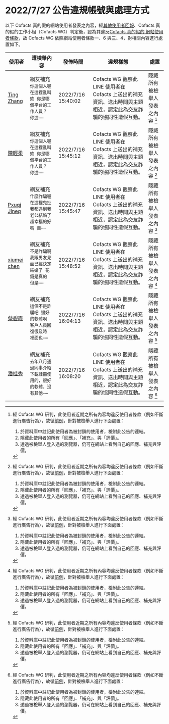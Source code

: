 2022/7/27 公告違規帳號與處理方式
=========

以下 Cofacts 真的假的網站使用者發表之內容，經[其他使用者回報](https://docs.google.com/spreadsheets/d/e/2PACX-1vRdcwXdC36xfgXfSMSk527Zbel9A-__vwRXkQ0NjkzSXoSPETCFc7sI7SoaAFdPCfskugtQL-Md8JgH/pubhtml?gid=438362561&single=true)、Cofacts 真的假的工作小組（Cofacts WG）判定後，認為其違反[Cofacts 真的假的 網站使用者條款](https://github.com/cofacts/rumors-site/blob/master/LEGAL.md)，故 Cofacts WG 依照網站使用者條款一、6 與三、4，對相關內容進行處置如下。

| 使用者 | 遭檢舉內容 | 發佈時間 | 違規樣態 | 處置 |
| ----- | -------- | ------- | ------- | --- |
| [Ting Zhang](https://cofacts.github.io/community-builder/#/editorworks?showAll=1&day=365&userId=pVPuBYIBZ4FY5vnAFNwz) | 網友補充<br>`你這個人喔 在這裡亂叫欸 你是哪個平台的工作人員？ 你這⋯⋯` | 2022/7/16 15:40:02 | Cofacts WG 觀察此 LINE 使用者在 Cofacts 上送出的補充資訊、送出時間與主題相近，認定此為交友詐騙的協同性造假互動。 | 隱藏所有被檢舉人發表之內容 [^block] |
| [陳輕柔](https://cofacts.github.io/community-builder/#/editorworks?showAll=1&day=365&userId=rlP0BYIBZ4FY5vnAnty4) | 網友補充<br>`你這個人喔 在這裡亂叫欸 你是哪個平台的工作人員？ 你這⋯⋯` | 2022/7/16 15:45:12 | Cofacts WG 觀察此 LINE 使用者在 Cofacts 上送出的補充資訊、送出時間與主題相近，認定此為交友詐騙的協同性造假互動。 | 隱藏所有被檢舉人發表之內容 [^block] |
| [Pxuqj Jlneq](https://cofacts.github.io/community-builder/#/editorworks?showAll=1&day=365&userId=r1P1BYIBZ4FY5vnAIdzZ) | 網友補充<br>`什麼詐騙喔在這裡鬼扯我都遇到我老公結婚了超幸福的好嗎 自⋯⋯` | 2022/7/16 15:45:47 | Cofacts WG 觀察此 LINE 使用者在 Cofacts 上送出的補充資訊、送出時間與主題相近，認定此為交友詐騙的協同性造假互動。 | 隱藏所有被檢舉人發表之內容 [^block] |
| [xiumei chen](https://cofacts.github.io/community-builder/#/editorworks?showAll=1&day=365&userId=rFPzBYIBZ4FY5vnAjtxH) | 網友補充<br>`不是詐騙啊 我跟男友見面已經決定結婚了 花錢是真的 但是⋯⋯` | 2022/7/16 15:48:52 | Cofacts WG 觀察此 LINE 使用者在 Cofacts 上送出的補充資訊、送出時間與主題相近，認定此為交友詐騙的協同性造假互動。 | 隱藏所有被檢舉人發表之內容 [^block] |
| [蔡碧霞](https://cofacts.github.io/community-builder/#/editorworks?showAll=1&day=365&userId=wlMCBoIBZ4FY5vnAvdxm) | 網友補充<br>`這個不是詐騙吧 蠻好的軟體啊 客戶人員回復很及時 裡面也⋯⋯` | 2022/7/16 16:04:13 | Cofacts WG 觀察此 LINE 使用者在 Cofacts 上送出的補充資訊、送出時間與主題相近，認定此為交友詐騙的協同性造假互動。 | 隱藏所有被檢舉人發表之內容 [^block] |
| [潘桂秀](https://cofacts.github.io/community-builder/#/editorworks?showAll=1&day=365&userId=y1MJBoIBZ4FY5vnARtwA) | 網友補充<br>`去年八月通過同事介紹下載詿冊使用的，很好的軟體，沒有其他⋯⋯` | 2022/7/16 16:08:20 | Cofacts WG 觀察此 LINE 使用者在 Cofacts 上送出的補充資訊、送出時間與主題相近，認定此為交友詐騙的協同性造假互動。 | 隱藏所有被檢舉人發表之內容 [^block] |

[^block]: 
    經 Cofacts WG 研判，此使用者近期之所有內容均違反使用者條款（例如不斷進行廣告行為），故循[前例](https://github.com/cofacts/takedowns/blob/master/2021/1125-2nd-spam.md)，針對被檢舉人進行下面處置：
    1. 於資料庫中註記此使用者為被封鎖的使用者，檢附此公告的連結。
    2. 隱藏此使用者的所有「回應」、「補充」、與「評價」。
    3. 透過被檢舉人登入過的瀏覽器，仍可在網站上看到自己的回應、補充與評價。
